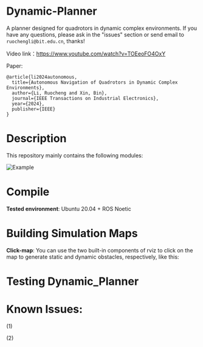 # Dynamic-Planner
A planner designed for quadrotors in dynamic complex environments. If you have any questions, please ask in the "issues" section or send email to ```ruochengli@bit.edu.cn```, thanks!

Video link：https://www.youtube.com/watch?v=TOEeoFO4OxY

Paper:

```
@article{li2024autonomous,
  title={Autonomous Navigation of Quadrotors in Dynamic Complex Environments},
  author={Li, Ruocheng and Xin, Bin},
  journal={IEEE Transactions on Industrial Electronics},
  year={2024},
  publisher={IEEE}
}

```

# Description
This repository mainly contains the following modules: 

![Example](https://github.com/SmartGroupSystems/Dynamic-Planner/blob/main/gif/tutieshi_640x360_18s.gif)

# Compile
__Tested environment__: Ubuntu 20.04 + ROS Noetic


# Building Simulation Maps

__Click-map__: You can use the two built-in components of rviz to click on the map to generate static and dynamic obstacles, respectively, like this:


# Testing Dynamic_Planner



# Known Issues:

(1)

(2)

